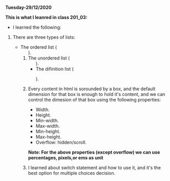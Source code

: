 **Tuesday-29/12/2020**

**This is what I leanred in class 201_03:**


* I learned the following:

1. There are three types of lists:
    * The ordered list (**<ol>**).
    * The unordered list (**<ul>**).
    * The difinition list (**<dl>**).

2. Every content in html is sorounded by a box, and the default dimension for that box is enough to hold it's content, and we can control the dimesion of that box using the following properties:
    * Width.
    * Height.
    * Min-width.
    * Max-width.
    * Min-height.
    * Max-height.
    * Overflow: hidden/scroll.

    **Note: For the above properties (except overflow) we can use percentages, pixels,or ems as unit**

3. I learned about switch statement and how to use it, and it's the best option for multiple choices decision.